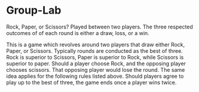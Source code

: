 # Group-Lab
Rock, Paper, or Scissors? Played between two players. The three respected outcomes of of each round is either a draw, loss, or a win.

This is a game which revolves around two players that draw either Rock, Paper, or Scissors. Typically rounds are conducted as the best of three. Rock is superior to Scissors, Paper is superior to Rock, while Scissors is superior to paper. Should a player choose Rock, and the opposing player chooses scissors. That opposing player would lose the round. The same idea applies for the following rules listed above. Should players agree to play up to the best of three, the game ends once a player wins twice.
